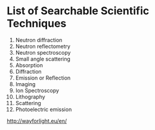 # List of Searchable Scientific Techniques


1. Neutron diffraction
2. Neutron reflectometry
3. Neutron spectroscopy
4. Small angle scattering 
5. Absorption
6. Diffraction
7. Emission or Reflection
8. Imaging
9. Ion Spectroscopy
10. Lithography
11. Scattering
12. Photoelectric emission


http://wayforlight.eu/en/
